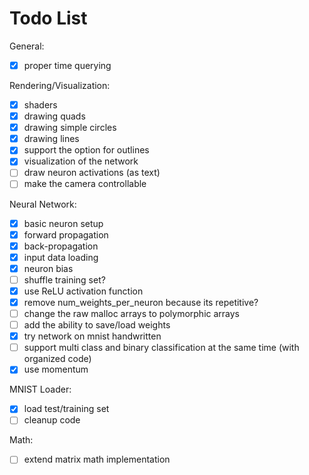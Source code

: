 # Todo List

General:
- [x] proper time querying

Rendering/Visualization:
- [x] shaders
- [x] drawing quads
- [x] drawing simple circles
- [x] drawing lines
- [x] support the option for outlines
- [x] visualization of the network
- [ ] draw neuron activations (as text)
- [ ] make the camera controllable

Neural Network:
- [x] basic neuron setup
- [x] forward propagation
- [x] back-propagation
- [x] input data loading
- [x] neuron bias
- [ ] shuffle training set?
- [x] use ReLU activation function
- [x] remove num_weights_per_neuron because its repetitive?
- [ ] change the raw malloc arrays to polymorphic arrays
- [ ] add the ability to save/load weights
- [x] try network on mnist handwritten
- [ ] support multi class and binary classification at the same time (with organized code)
- [x] use momentum

MNIST Loader:
- [x] load test/training set
- [ ] cleanup code

Math:
- [ ] extend matrix math implementation
